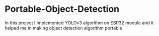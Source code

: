 # Portable-Object-Detection
In this project I implemented YOLOv3 algorithm on ESP32 module and it helped me in making object detection algorithm portable
